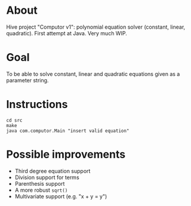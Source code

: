 # About
Hive project "Computor v1": polynomial equation solver (constant, linear, quadratic). First attempt at Java. Very much WIP.

# Goal
To be able to solve constant, linear and quadratic equations given as a parameter string.

# Instructions
```shell
cd src
make
java com.computor.Main "insert valid equation"
```

# Possible improvements
* Third degree equation support
* Division support for terms
* Parenthesis support
* A more robust `sqrt()`
* Multivariate support (e.g. "x + y = y")
